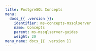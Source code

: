 ```yaml
---
title: PostgreSQL Concepts
menu:
  docs_{{ .version }}:
    identifier: ms-concepts-mssqlserver
    name: Concepts
    parent: ms-mssqlserver-guides
    weight: 20
menu_name: docs_{{ .version }}
---
```

